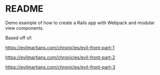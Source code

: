 # README

Demo example of how to create a Rails app with Webpack and modular view components.

Based off of:

https://evilmartians.com/chronicles/evil-front-part-1

https://evilmartians.com/chronicles/evil-front-part-2

https://evilmartians.com/chronicles/evil-front-part-3
